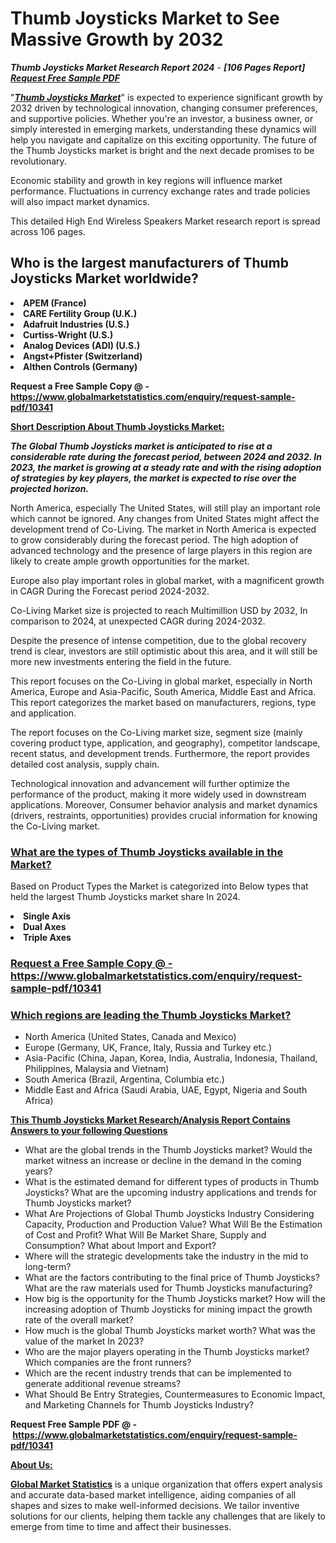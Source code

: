 <h1>Thumb Joysticks Market to See Massive Growth by 2032</h1><p><em><strong>Thumb Joysticks Market Research Report 2024</strong></em>&nbsp;-&nbsp;<em><strong>[106 Pages Report] </strong></em><em><strong><a href="https://www.globalmarketstatistics.com/enquiry/request-sample-pdf/10341">Request Free Sample PDF</a></strong></em></p><p>"<a style="font-style: italic; font-weight: bold;" href="https://www.globalmarketstatistics.com/market-reports/thumb-joysticks-market-10341">Thumb Joysticks Market</a>" is expected to experience significant growth by 2032 driven by technological innovation, changing consumer preferences, and supportive policies. Whether you're an investor, a business owner, or simply interested in emerging markets, understanding these dynamics will help you navigate and capitalize on this exciting opportunity. The future of the&nbsp;Thumb Joysticks market is bright and the next decade promises to be revolutionary.</p><p>Economic stability and growth in key regions will influence market performance. Fluctuations in currency exchange rates and trade policies will also impact market dynamics.</p><p>This detailed&nbsp;High End Wireless Speakers Market research report is spread across 106 pages.</p><h2><strong>Who is the largest manufacturers of Thumb Joysticks Market worldwide?</strong></h2><p><strong><li>APEM (France)<li>CARE Fertility Group (U.K.)<li>Adafruit Industries (U.S.)<li>Curtiss-Wright (U.S.)<li>Analog Devices (ADI) (U.S.)<li>Angst+Pfister (Switzerland)<li>Althen Controls (Germany)</strong></p><p><strong>Request a Free Sample Copy @ - <a href="https://www.globalmarketstatistics.com/enquiry/request-sample-pdf/10341">https://www.globalmarketstatistics.com/enquiry/request-sample-pdf/10341</a></strong></p><p><strong><u>Short Description About Thumb Joysticks Market:</u></strong></p><p><strong><em>The Global Thumb Joysticks market is anticipated to rise at a considerable rate during the forecast period, between 2024 and 2032. In 2023, the market is growing at a steady rate and with the rising adoption of strategies by key players, the market is expected to rise over the projected horizon.</em></strong></p><p>North America, especially The United States, will still play an important role which cannot be ignored. Any changes from United States might affect the development trend of Co-Living. The market in North America is expected to grow considerably during the forecast period. The high adoption of advanced technology and the presence of large players in this region are likely to create ample growth opportunities for the market.</p><p>Europe also play important roles in global market, with a magnificent growth in CAGR During the Forecast period 2024-2032.</p><p>Co-Living Market size is projected to reach Multimillion USD by 2032, In comparison to 2024, at unexpected CAGR during 2024-2032.</p><p>Despite the presence of intense competition, due to the global recovery trend is clear, investors are still optimistic about this area, and it will still be more new investments entering the field in the future.</p><p>This report focuses on the Co-Living in global market, especially in North America, Europe and Asia-Pacific, South America, Middle East and Africa. This report categorizes the market based on manufacturers, regions, type and application.</p><p>The report focuses on the Co-Living market size, segment size (mainly covering product type, application, and geography), competitor landscape, recent status, and development trends. Furthermore, the report provides detailed cost analysis, supply chain.</p><p>Technological innovation and advancement will further optimize the performance of the product, making it more widely used in downstream applications. Moreover, Consumer behavior analysis and market dynamics (drivers, restraints, opportunities) provides crucial information for knowing the Co-Living market.</p><h3 class="rank-math-question "><span style="text-decoration: underline;">What are the types of Thumb Joysticks available in the Market?</span></h3><p>Based on Product Types the Market is categorized into Below types that held the largest Thumb Joysticks market share In 2024.</p><p><strong><li>Single Axis<li>Dual Axes<li>Triple Axes</strong></p><h3 class="rank-math-question "><span style="text-decoration: underline;">Request a Free Sample Copy @ - <a href="https://www.globalmarketstatistics.com/enquiry/request-sample-pdf/10341">https://www.globalmarketstatistics.com/enquiry/request-sample-pdf/10341</a></span></h3><h3 class="rank-math-question "><span style="text-decoration: underline;">Which regions are leading the Thumb Joysticks Market?</span></h3><ul><li>North America (United States, Canada and Mexico)</li><li>Europe (Germany, UK, France, Italy, Russia and Turkey etc.)</li><li>Asia-Pacific (China, Japan, Korea, India, Australia, Indonesia, Thailand, Philippines, Malaysia and Vietnam)</li><li>South America (Brazil, Argentina, Columbia etc.)</li><li>Middle East and Africa (Saudi Arabia, UAE, Egypt, Nigeria and South Africa)</li></ul><p><strong><u>This Thumb Joysticks Market Research/Analysis Report Contains Answers to your following Questions</u></strong></p><ul><li>What are the global trends in the Thumb Joysticks market? Would the market witness an increase or decline in the demand in the coming years?</li><li>What is the estimated demand for different types of products in Thumb Joysticks? What are the upcoming industry applications and trends for Thumb Joysticks market?</li><li>What Are Projections of Global Thumb Joysticks Industry Considering Capacity, Production and Production Value? What Will Be the Estimation of Cost and Profit? What Will Be Market Share, Supply and Consumption? What about Import and Export?</li><li>Where will the strategic developments take the industry in the mid to long-term?</li><li>What are the factors contributing to the final price of Thumb Joysticks? What are the raw materials used for Thumb Joysticks manufacturing?</li><li>How big is the opportunity for the Thumb Joysticks market? How will the increasing adoption of Thumb Joysticks for mining impact the growth rate of the overall market?</li><li>How much is the global Thumb Joysticks market worth? What was the value of the market In 2023?</li><li>Who are the major players operating in the Thumb Joysticks market? Which companies are the front runners?</li><li>Which are the recent industry trends that can be implemented to generate additional revenue streams?</li><li>What Should Be Entry Strategies, Countermeasures to Economic Impact, and Marketing Channels for Thumb Joysticks Industry?</li></ul><p><strong>Request Free Sample PDF @ -&nbsp;<a href="https://www.globalmarketstatistics.com/enquiry/request-sample-pdf/10341">https://www.globalmarketstatistics.com/enquiry/request-sample-pdf/10341</a></strong></p><p><strong><u>About Us:</u></strong></p><p><strong><a href="https://www.globalmarketstatistics.com/">Global Market Statistics</a></strong> is a unique organization that offers expert analysis and accurate data-based market intelligence, aiding companies of all shapes and sizes to make well-informed decisions. We tailor inventive solutions for our clients, helping them tackle any challenges that are likely to emerge from time to time and affect their businesses.</p>

